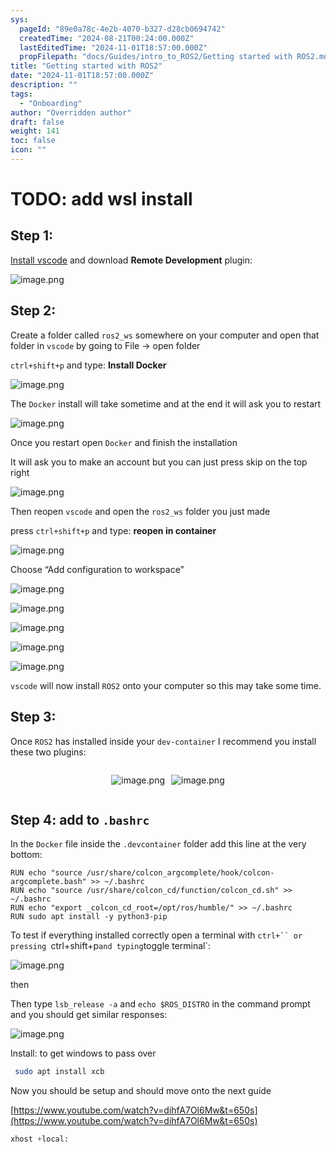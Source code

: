```yaml
---
sys:
  pageId: "89e0a78c-4e2b-4070-b327-d28cb0694742"
  createdTime: "2024-08-21T00:24:00.000Z"
  lastEditedTime: "2024-11-01T18:57:00.000Z"
  propFilepath: "docs/Guides/intro_to_ROS2/Getting started with ROS2.md"
title: "Getting started with ROS2"
date: "2024-11-01T18:57:00.000Z"
description: ""
tags:
  - "Onboarding"
author: "Overridden author"
draft: false
weight: 141
toc: false
icon: ""
---
```


# TODO: add wsl install

## Step 1:

[Install vscode](https://code.visualstudio.com/download) and download **Remote Development** plugin:

![image.png](https://prod-files-secure.s3.us-west-2.amazonaws.com/d518164a-d88e-44d1-a4ee-3adb3bd8bce0/efb52993-1881-4a40-b95e-6f020334f022/image.png?X-Amz-Algorithm=AWS4-HMAC-SHA256&X-Amz-Content-Sha256=UNSIGNED-PAYLOAD&X-Amz-Credential=ASIAZI2LB4667QGWBDPH%2F20250319%2Fus-west-2%2Fs3%2Faws4_request&X-Amz-Date=20250319T061149Z&X-Amz-Expires=3600&X-Amz-Security-Token=IQoJb3JpZ2luX2VjEBQaCXVzLXdlc3QtMiJGMEQCIGw2q%2F%2F77%2BHny%2FZQchgiEBVvSPNLcHpRl4oPFXGNazQnAiBA%2BycRd5O6R%2F0rS8Nd4ZT%2BLWonSDO95QIdU8FE3j86kSr%2FAwhtEAAaDDYzNzQyMzE4MzgwNSIM1Pkj4txrkqYhB%2FUfKtwDk1%2Frd24Zb507g0CXUwGcPgmTii8wNw5vkULt2%2F%2BXmjg2EF9xF6mhZ47nEks%2FZXraS6YZg%2BsWDpQarWVLWO2iQ1kP%2BxmBh0jwvmbeZ9Yz2aYO3tjg0wkrrvQBn5IJgtbD4mofX1wlCxfoHKlQ98NyGcLOFNNtBeSd%2FKikmlVj7BYBhPl4Ou3A4lMIWXXViV1rw9ISSLPQmwcBrvtgpFQU8jhN5BSBW6p1ie0APhzIEuwDn3sDPUsVQu6wmvAl7vQGEfKemF9bE8gpi3Iq7Lj%2BQ8dqf50zyG%2B9YMvgZJL09vWHMDANTpTozLuheiHp07nsnSNRwegI60H%2FlU1JuDMxTyxsWmb3Bqli6XKmjN77rCkHIMq184KajgntFr2zCQrFNkDIBCuZU09d5I6N7xb8uC5bfMZ2RPCbBWjKUk8zucDt7oTWY6XgsICN9JzBE0R8zzPddCenCWPSwozh3tETGNABEApqRP6nXmPSCX6vS86%2Fy%2BIhY4%2BQ%2BJ0a27M43naUK61cTJxBWZ8is13nb3kpCXiHH9yUehVTSoryYb%2Fv7LfeTss80sVxmvXwSfL75BkotRmeJo%2BA0qFKxLmHfb4hJMgZ9AlSIpqjB5j6OuBewH%2FtYuoSz908yU2cgxow4v7ovgY6pgFx039ywQ4ndfBp5U1KYTsFxxU0TFs3fgpmDOgWK%2F1%2BCqcUEciWpzE6zGwnv2bjEGfDzSKuoS5ZvFGEia1aj%2F1SqzwK3KHV1lKFIde77mCJ43%2FFNfBb4Gthag1SgDI7vnvyXDsFPMd%2FSqW0CZTS3xovgpEXqTD0D25cDduYtg8G%2BEbinlU%2BjXL76yJ4HKX%2FySi85GLdcXx%2Fu9PuI9X1I47z5%2BJYhA3s&X-Amz-Signature=b092dff03c3f1138ae958d43ab7c976569cbbafda4bd6ed3fc1c9029e5d66c06&X-Amz-SignedHeaders=host&x-id=GetObject)

## Step 2:

Create a folder called `ros2_ws` somewhere on your computer and open that folder in `vscode` by going to File → open folder 

`ctrl+shift+p` and type: **Install Docker**

![image.png](https://prod-files-secure.s3.us-west-2.amazonaws.com/d518164a-d88e-44d1-a4ee-3adb3bd8bce0/2269dc0e-1cd5-47ff-bceb-c04ad9b2eab0/image.png?X-Amz-Algorithm=AWS4-HMAC-SHA256&X-Amz-Content-Sha256=UNSIGNED-PAYLOAD&X-Amz-Credential=ASIAZI2LB4667QGWBDPH%2F20250319%2Fus-west-2%2Fs3%2Faws4_request&X-Amz-Date=20250319T061149Z&X-Amz-Expires=3600&X-Amz-Security-Token=IQoJb3JpZ2luX2VjEBQaCXVzLXdlc3QtMiJGMEQCIGw2q%2F%2F77%2BHny%2FZQchgiEBVvSPNLcHpRl4oPFXGNazQnAiBA%2BycRd5O6R%2F0rS8Nd4ZT%2BLWonSDO95QIdU8FE3j86kSr%2FAwhtEAAaDDYzNzQyMzE4MzgwNSIM1Pkj4txrkqYhB%2FUfKtwDk1%2Frd24Zb507g0CXUwGcPgmTii8wNw5vkULt2%2F%2BXmjg2EF9xF6mhZ47nEks%2FZXraS6YZg%2BsWDpQarWVLWO2iQ1kP%2BxmBh0jwvmbeZ9Yz2aYO3tjg0wkrrvQBn5IJgtbD4mofX1wlCxfoHKlQ98NyGcLOFNNtBeSd%2FKikmlVj7BYBhPl4Ou3A4lMIWXXViV1rw9ISSLPQmwcBrvtgpFQU8jhN5BSBW6p1ie0APhzIEuwDn3sDPUsVQu6wmvAl7vQGEfKemF9bE8gpi3Iq7Lj%2BQ8dqf50zyG%2B9YMvgZJL09vWHMDANTpTozLuheiHp07nsnSNRwegI60H%2FlU1JuDMxTyxsWmb3Bqli6XKmjN77rCkHIMq184KajgntFr2zCQrFNkDIBCuZU09d5I6N7xb8uC5bfMZ2RPCbBWjKUk8zucDt7oTWY6XgsICN9JzBE0R8zzPddCenCWPSwozh3tETGNABEApqRP6nXmPSCX6vS86%2Fy%2BIhY4%2BQ%2BJ0a27M43naUK61cTJxBWZ8is13nb3kpCXiHH9yUehVTSoryYb%2Fv7LfeTss80sVxmvXwSfL75BkotRmeJo%2BA0qFKxLmHfb4hJMgZ9AlSIpqjB5j6OuBewH%2FtYuoSz908yU2cgxow4v7ovgY6pgFx039ywQ4ndfBp5U1KYTsFxxU0TFs3fgpmDOgWK%2F1%2BCqcUEciWpzE6zGwnv2bjEGfDzSKuoS5ZvFGEia1aj%2F1SqzwK3KHV1lKFIde77mCJ43%2FFNfBb4Gthag1SgDI7vnvyXDsFPMd%2FSqW0CZTS3xovgpEXqTD0D25cDduYtg8G%2BEbinlU%2BjXL76yJ4HKX%2FySi85GLdcXx%2Fu9PuI9X1I47z5%2BJYhA3s&X-Amz-Signature=9ace32b0b1cef334a67f8c7ace916e477bd9ff09a97adcea4472f43876122bb8&X-Amz-SignedHeaders=host&x-id=GetObject)

The `Docker` install will take sometime and at the end it will ask you to restart

![image.png](https://prod-files-secure.s3.us-west-2.amazonaws.com/d518164a-d88e-44d1-a4ee-3adb3bd8bce0/ed233f78-be33-4b1f-b89c-9c346c0e961e/image.png?X-Amz-Algorithm=AWS4-HMAC-SHA256&X-Amz-Content-Sha256=UNSIGNED-PAYLOAD&X-Amz-Credential=ASIAZI2LB4667QGWBDPH%2F20250319%2Fus-west-2%2Fs3%2Faws4_request&X-Amz-Date=20250319T061149Z&X-Amz-Expires=3600&X-Amz-Security-Token=IQoJb3JpZ2luX2VjEBQaCXVzLXdlc3QtMiJGMEQCIGw2q%2F%2F77%2BHny%2FZQchgiEBVvSPNLcHpRl4oPFXGNazQnAiBA%2BycRd5O6R%2F0rS8Nd4ZT%2BLWonSDO95QIdU8FE3j86kSr%2FAwhtEAAaDDYzNzQyMzE4MzgwNSIM1Pkj4txrkqYhB%2FUfKtwDk1%2Frd24Zb507g0CXUwGcPgmTii8wNw5vkULt2%2F%2BXmjg2EF9xF6mhZ47nEks%2FZXraS6YZg%2BsWDpQarWVLWO2iQ1kP%2BxmBh0jwvmbeZ9Yz2aYO3tjg0wkrrvQBn5IJgtbD4mofX1wlCxfoHKlQ98NyGcLOFNNtBeSd%2FKikmlVj7BYBhPl4Ou3A4lMIWXXViV1rw9ISSLPQmwcBrvtgpFQU8jhN5BSBW6p1ie0APhzIEuwDn3sDPUsVQu6wmvAl7vQGEfKemF9bE8gpi3Iq7Lj%2BQ8dqf50zyG%2B9YMvgZJL09vWHMDANTpTozLuheiHp07nsnSNRwegI60H%2FlU1JuDMxTyxsWmb3Bqli6XKmjN77rCkHIMq184KajgntFr2zCQrFNkDIBCuZU09d5I6N7xb8uC5bfMZ2RPCbBWjKUk8zucDt7oTWY6XgsICN9JzBE0R8zzPddCenCWPSwozh3tETGNABEApqRP6nXmPSCX6vS86%2Fy%2BIhY4%2BQ%2BJ0a27M43naUK61cTJxBWZ8is13nb3kpCXiHH9yUehVTSoryYb%2Fv7LfeTss80sVxmvXwSfL75BkotRmeJo%2BA0qFKxLmHfb4hJMgZ9AlSIpqjB5j6OuBewH%2FtYuoSz908yU2cgxow4v7ovgY6pgFx039ywQ4ndfBp5U1KYTsFxxU0TFs3fgpmDOgWK%2F1%2BCqcUEciWpzE6zGwnv2bjEGfDzSKuoS5ZvFGEia1aj%2F1SqzwK3KHV1lKFIde77mCJ43%2FFNfBb4Gthag1SgDI7vnvyXDsFPMd%2FSqW0CZTS3xovgpEXqTD0D25cDduYtg8G%2BEbinlU%2BjXL76yJ4HKX%2FySi85GLdcXx%2Fu9PuI9X1I47z5%2BJYhA3s&X-Amz-Signature=2a6f0946650b09d4922a277d35a768489c91fb863963a3ee6e82d3b607464b25&X-Amz-SignedHeaders=host&x-id=GetObject)

Once you restart open `Docker` and finish the installation

It will ask you to make an account but you can just press skip on the top right

![image.png](https://prod-files-secure.s3.us-west-2.amazonaws.com/d518164a-d88e-44d1-a4ee-3adb3bd8bce0/21010ad9-1659-4fd9-9f59-9932a09b2a3d/image.png?X-Amz-Algorithm=AWS4-HMAC-SHA256&X-Amz-Content-Sha256=UNSIGNED-PAYLOAD&X-Amz-Credential=ASIAZI2LB4667QGWBDPH%2F20250319%2Fus-west-2%2Fs3%2Faws4_request&X-Amz-Date=20250319T061149Z&X-Amz-Expires=3600&X-Amz-Security-Token=IQoJb3JpZ2luX2VjEBQaCXVzLXdlc3QtMiJGMEQCIGw2q%2F%2F77%2BHny%2FZQchgiEBVvSPNLcHpRl4oPFXGNazQnAiBA%2BycRd5O6R%2F0rS8Nd4ZT%2BLWonSDO95QIdU8FE3j86kSr%2FAwhtEAAaDDYzNzQyMzE4MzgwNSIM1Pkj4txrkqYhB%2FUfKtwDk1%2Frd24Zb507g0CXUwGcPgmTii8wNw5vkULt2%2F%2BXmjg2EF9xF6mhZ47nEks%2FZXraS6YZg%2BsWDpQarWVLWO2iQ1kP%2BxmBh0jwvmbeZ9Yz2aYO3tjg0wkrrvQBn5IJgtbD4mofX1wlCxfoHKlQ98NyGcLOFNNtBeSd%2FKikmlVj7BYBhPl4Ou3A4lMIWXXViV1rw9ISSLPQmwcBrvtgpFQU8jhN5BSBW6p1ie0APhzIEuwDn3sDPUsVQu6wmvAl7vQGEfKemF9bE8gpi3Iq7Lj%2BQ8dqf50zyG%2B9YMvgZJL09vWHMDANTpTozLuheiHp07nsnSNRwegI60H%2FlU1JuDMxTyxsWmb3Bqli6XKmjN77rCkHIMq184KajgntFr2zCQrFNkDIBCuZU09d5I6N7xb8uC5bfMZ2RPCbBWjKUk8zucDt7oTWY6XgsICN9JzBE0R8zzPddCenCWPSwozh3tETGNABEApqRP6nXmPSCX6vS86%2Fy%2BIhY4%2BQ%2BJ0a27M43naUK61cTJxBWZ8is13nb3kpCXiHH9yUehVTSoryYb%2Fv7LfeTss80sVxmvXwSfL75BkotRmeJo%2BA0qFKxLmHfb4hJMgZ9AlSIpqjB5j6OuBewH%2FtYuoSz908yU2cgxow4v7ovgY6pgFx039ywQ4ndfBp5U1KYTsFxxU0TFs3fgpmDOgWK%2F1%2BCqcUEciWpzE6zGwnv2bjEGfDzSKuoS5ZvFGEia1aj%2F1SqzwK3KHV1lKFIde77mCJ43%2FFNfBb4Gthag1SgDI7vnvyXDsFPMd%2FSqW0CZTS3xovgpEXqTD0D25cDduYtg8G%2BEbinlU%2BjXL76yJ4HKX%2FySi85GLdcXx%2Fu9PuI9X1I47z5%2BJYhA3s&X-Amz-Signature=0da167b5b1ad0fde6538fa96636484ffd52bc2f6a0d7dedd2680b612ce5473c2&X-Amz-SignedHeaders=host&x-id=GetObject)

Then reopen `vscode` and open the `ros2_ws` folder you just made

press `ctrl+shift+p` and type: **reopen in container**

![image.png](https://prod-files-secure.s3.us-west-2.amazonaws.com/d518164a-d88e-44d1-a4ee-3adb3bd8bce0/4e93b8c2-41ad-488c-8095-c74205196118/image.png?X-Amz-Algorithm=AWS4-HMAC-SHA256&X-Amz-Content-Sha256=UNSIGNED-PAYLOAD&X-Amz-Credential=ASIAZI2LB4667QGWBDPH%2F20250319%2Fus-west-2%2Fs3%2Faws4_request&X-Amz-Date=20250319T061149Z&X-Amz-Expires=3600&X-Amz-Security-Token=IQoJb3JpZ2luX2VjEBQaCXVzLXdlc3QtMiJGMEQCIGw2q%2F%2F77%2BHny%2FZQchgiEBVvSPNLcHpRl4oPFXGNazQnAiBA%2BycRd5O6R%2F0rS8Nd4ZT%2BLWonSDO95QIdU8FE3j86kSr%2FAwhtEAAaDDYzNzQyMzE4MzgwNSIM1Pkj4txrkqYhB%2FUfKtwDk1%2Frd24Zb507g0CXUwGcPgmTii8wNw5vkULt2%2F%2BXmjg2EF9xF6mhZ47nEks%2FZXraS6YZg%2BsWDpQarWVLWO2iQ1kP%2BxmBh0jwvmbeZ9Yz2aYO3tjg0wkrrvQBn5IJgtbD4mofX1wlCxfoHKlQ98NyGcLOFNNtBeSd%2FKikmlVj7BYBhPl4Ou3A4lMIWXXViV1rw9ISSLPQmwcBrvtgpFQU8jhN5BSBW6p1ie0APhzIEuwDn3sDPUsVQu6wmvAl7vQGEfKemF9bE8gpi3Iq7Lj%2BQ8dqf50zyG%2B9YMvgZJL09vWHMDANTpTozLuheiHp07nsnSNRwegI60H%2FlU1JuDMxTyxsWmb3Bqli6XKmjN77rCkHIMq184KajgntFr2zCQrFNkDIBCuZU09d5I6N7xb8uC5bfMZ2RPCbBWjKUk8zucDt7oTWY6XgsICN9JzBE0R8zzPddCenCWPSwozh3tETGNABEApqRP6nXmPSCX6vS86%2Fy%2BIhY4%2BQ%2BJ0a27M43naUK61cTJxBWZ8is13nb3kpCXiHH9yUehVTSoryYb%2Fv7LfeTss80sVxmvXwSfL75BkotRmeJo%2BA0qFKxLmHfb4hJMgZ9AlSIpqjB5j6OuBewH%2FtYuoSz908yU2cgxow4v7ovgY6pgFx039ywQ4ndfBp5U1KYTsFxxU0TFs3fgpmDOgWK%2F1%2BCqcUEciWpzE6zGwnv2bjEGfDzSKuoS5ZvFGEia1aj%2F1SqzwK3KHV1lKFIde77mCJ43%2FFNfBb4Gthag1SgDI7vnvyXDsFPMd%2FSqW0CZTS3xovgpEXqTD0D25cDduYtg8G%2BEbinlU%2BjXL76yJ4HKX%2FySi85GLdcXx%2Fu9PuI9X1I47z5%2BJYhA3s&X-Amz-Signature=efa3935d2080fc082ded30ca2b252054bf10860dffeea1565283ef8632b52e6a&X-Amz-SignedHeaders=host&x-id=GetObject)

Choose “Add configuration to workspace”

![image.png](https://prod-files-secure.s3.us-west-2.amazonaws.com/d518164a-d88e-44d1-a4ee-3adb3bd8bce0/9560b282-5060-4989-ba37-97e7b2c22476/image.png?X-Amz-Algorithm=AWS4-HMAC-SHA256&X-Amz-Content-Sha256=UNSIGNED-PAYLOAD&X-Amz-Credential=ASIAZI2LB4667QGWBDPH%2F20250319%2Fus-west-2%2Fs3%2Faws4_request&X-Amz-Date=20250319T061149Z&X-Amz-Expires=3600&X-Amz-Security-Token=IQoJb3JpZ2luX2VjEBQaCXVzLXdlc3QtMiJGMEQCIGw2q%2F%2F77%2BHny%2FZQchgiEBVvSPNLcHpRl4oPFXGNazQnAiBA%2BycRd5O6R%2F0rS8Nd4ZT%2BLWonSDO95QIdU8FE3j86kSr%2FAwhtEAAaDDYzNzQyMzE4MzgwNSIM1Pkj4txrkqYhB%2FUfKtwDk1%2Frd24Zb507g0CXUwGcPgmTii8wNw5vkULt2%2F%2BXmjg2EF9xF6mhZ47nEks%2FZXraS6YZg%2BsWDpQarWVLWO2iQ1kP%2BxmBh0jwvmbeZ9Yz2aYO3tjg0wkrrvQBn5IJgtbD4mofX1wlCxfoHKlQ98NyGcLOFNNtBeSd%2FKikmlVj7BYBhPl4Ou3A4lMIWXXViV1rw9ISSLPQmwcBrvtgpFQU8jhN5BSBW6p1ie0APhzIEuwDn3sDPUsVQu6wmvAl7vQGEfKemF9bE8gpi3Iq7Lj%2BQ8dqf50zyG%2B9YMvgZJL09vWHMDANTpTozLuheiHp07nsnSNRwegI60H%2FlU1JuDMxTyxsWmb3Bqli6XKmjN77rCkHIMq184KajgntFr2zCQrFNkDIBCuZU09d5I6N7xb8uC5bfMZ2RPCbBWjKUk8zucDt7oTWY6XgsICN9JzBE0R8zzPddCenCWPSwozh3tETGNABEApqRP6nXmPSCX6vS86%2Fy%2BIhY4%2BQ%2BJ0a27M43naUK61cTJxBWZ8is13nb3kpCXiHH9yUehVTSoryYb%2Fv7LfeTss80sVxmvXwSfL75BkotRmeJo%2BA0qFKxLmHfb4hJMgZ9AlSIpqjB5j6OuBewH%2FtYuoSz908yU2cgxow4v7ovgY6pgFx039ywQ4ndfBp5U1KYTsFxxU0TFs3fgpmDOgWK%2F1%2BCqcUEciWpzE6zGwnv2bjEGfDzSKuoS5ZvFGEia1aj%2F1SqzwK3KHV1lKFIde77mCJ43%2FFNfBb4Gthag1SgDI7vnvyXDsFPMd%2FSqW0CZTS3xovgpEXqTD0D25cDduYtg8G%2BEbinlU%2BjXL76yJ4HKX%2FySi85GLdcXx%2Fu9PuI9X1I47z5%2BJYhA3s&X-Amz-Signature=f69e3e3bc776688afec8c155e20d94de582949d6b5ea815aba5d39d27f1ec1a3&X-Amz-SignedHeaders=host&x-id=GetObject)

![image.png](https://prod-files-secure.s3.us-west-2.amazonaws.com/d518164a-d88e-44d1-a4ee-3adb3bd8bce0/2ee63f81-886b-48e8-a553-dc6e5eac99e4/image.png?X-Amz-Algorithm=AWS4-HMAC-SHA256&X-Amz-Content-Sha256=UNSIGNED-PAYLOAD&X-Amz-Credential=ASIAZI2LB4667QGWBDPH%2F20250319%2Fus-west-2%2Fs3%2Faws4_request&X-Amz-Date=20250319T061149Z&X-Amz-Expires=3600&X-Amz-Security-Token=IQoJb3JpZ2luX2VjEBQaCXVzLXdlc3QtMiJGMEQCIGw2q%2F%2F77%2BHny%2FZQchgiEBVvSPNLcHpRl4oPFXGNazQnAiBA%2BycRd5O6R%2F0rS8Nd4ZT%2BLWonSDO95QIdU8FE3j86kSr%2FAwhtEAAaDDYzNzQyMzE4MzgwNSIM1Pkj4txrkqYhB%2FUfKtwDk1%2Frd24Zb507g0CXUwGcPgmTii8wNw5vkULt2%2F%2BXmjg2EF9xF6mhZ47nEks%2FZXraS6YZg%2BsWDpQarWVLWO2iQ1kP%2BxmBh0jwvmbeZ9Yz2aYO3tjg0wkrrvQBn5IJgtbD4mofX1wlCxfoHKlQ98NyGcLOFNNtBeSd%2FKikmlVj7BYBhPl4Ou3A4lMIWXXViV1rw9ISSLPQmwcBrvtgpFQU8jhN5BSBW6p1ie0APhzIEuwDn3sDPUsVQu6wmvAl7vQGEfKemF9bE8gpi3Iq7Lj%2BQ8dqf50zyG%2B9YMvgZJL09vWHMDANTpTozLuheiHp07nsnSNRwegI60H%2FlU1JuDMxTyxsWmb3Bqli6XKmjN77rCkHIMq184KajgntFr2zCQrFNkDIBCuZU09d5I6N7xb8uC5bfMZ2RPCbBWjKUk8zucDt7oTWY6XgsICN9JzBE0R8zzPddCenCWPSwozh3tETGNABEApqRP6nXmPSCX6vS86%2Fy%2BIhY4%2BQ%2BJ0a27M43naUK61cTJxBWZ8is13nb3kpCXiHH9yUehVTSoryYb%2Fv7LfeTss80sVxmvXwSfL75BkotRmeJo%2BA0qFKxLmHfb4hJMgZ9AlSIpqjB5j6OuBewH%2FtYuoSz908yU2cgxow4v7ovgY6pgFx039ywQ4ndfBp5U1KYTsFxxU0TFs3fgpmDOgWK%2F1%2BCqcUEciWpzE6zGwnv2bjEGfDzSKuoS5ZvFGEia1aj%2F1SqzwK3KHV1lKFIde77mCJ43%2FFNfBb4Gthag1SgDI7vnvyXDsFPMd%2FSqW0CZTS3xovgpEXqTD0D25cDduYtg8G%2BEbinlU%2BjXL76yJ4HKX%2FySi85GLdcXx%2Fu9PuI9X1I47z5%2BJYhA3s&X-Amz-Signature=55b4992564e85d55ee263ae985d54c4815d645c085d2b261fb294ac1cf930113&X-Amz-SignedHeaders=host&x-id=GetObject)

![image.png](https://prod-files-secure.s3.us-west-2.amazonaws.com/d518164a-d88e-44d1-a4ee-3adb3bd8bce0/ae1580b2-b048-407e-aed9-b584224a7a04/image.png?X-Amz-Algorithm=AWS4-HMAC-SHA256&X-Amz-Content-Sha256=UNSIGNED-PAYLOAD&X-Amz-Credential=ASIAZI2LB4667QGWBDPH%2F20250319%2Fus-west-2%2Fs3%2Faws4_request&X-Amz-Date=20250319T061149Z&X-Amz-Expires=3600&X-Amz-Security-Token=IQoJb3JpZ2luX2VjEBQaCXVzLXdlc3QtMiJGMEQCIGw2q%2F%2F77%2BHny%2FZQchgiEBVvSPNLcHpRl4oPFXGNazQnAiBA%2BycRd5O6R%2F0rS8Nd4ZT%2BLWonSDO95QIdU8FE3j86kSr%2FAwhtEAAaDDYzNzQyMzE4MzgwNSIM1Pkj4txrkqYhB%2FUfKtwDk1%2Frd24Zb507g0CXUwGcPgmTii8wNw5vkULt2%2F%2BXmjg2EF9xF6mhZ47nEks%2FZXraS6YZg%2BsWDpQarWVLWO2iQ1kP%2BxmBh0jwvmbeZ9Yz2aYO3tjg0wkrrvQBn5IJgtbD4mofX1wlCxfoHKlQ98NyGcLOFNNtBeSd%2FKikmlVj7BYBhPl4Ou3A4lMIWXXViV1rw9ISSLPQmwcBrvtgpFQU8jhN5BSBW6p1ie0APhzIEuwDn3sDPUsVQu6wmvAl7vQGEfKemF9bE8gpi3Iq7Lj%2BQ8dqf50zyG%2B9YMvgZJL09vWHMDANTpTozLuheiHp07nsnSNRwegI60H%2FlU1JuDMxTyxsWmb3Bqli6XKmjN77rCkHIMq184KajgntFr2zCQrFNkDIBCuZU09d5I6N7xb8uC5bfMZ2RPCbBWjKUk8zucDt7oTWY6XgsICN9JzBE0R8zzPddCenCWPSwozh3tETGNABEApqRP6nXmPSCX6vS86%2Fy%2BIhY4%2BQ%2BJ0a27M43naUK61cTJxBWZ8is13nb3kpCXiHH9yUehVTSoryYb%2Fv7LfeTss80sVxmvXwSfL75BkotRmeJo%2BA0qFKxLmHfb4hJMgZ9AlSIpqjB5j6OuBewH%2FtYuoSz908yU2cgxow4v7ovgY6pgFx039ywQ4ndfBp5U1KYTsFxxU0TFs3fgpmDOgWK%2F1%2BCqcUEciWpzE6zGwnv2bjEGfDzSKuoS5ZvFGEia1aj%2F1SqzwK3KHV1lKFIde77mCJ43%2FFNfBb4Gthag1SgDI7vnvyXDsFPMd%2FSqW0CZTS3xovgpEXqTD0D25cDduYtg8G%2BEbinlU%2BjXL76yJ4HKX%2FySi85GLdcXx%2Fu9PuI9X1I47z5%2BJYhA3s&X-Amz-Signature=67f19d6943dbf79904887f2429a12607c588ab91aae7274e47f5cc3afce62bd6&X-Amz-SignedHeaders=host&x-id=GetObject)

![image.png](https://prod-files-secure.s3.us-west-2.amazonaws.com/d518164a-d88e-44d1-a4ee-3adb3bd8bce0/53255b28-f75e-430f-b9e3-c0ac8577e42b/image.png?X-Amz-Algorithm=AWS4-HMAC-SHA256&X-Amz-Content-Sha256=UNSIGNED-PAYLOAD&X-Amz-Credential=ASIAZI2LB4667QGWBDPH%2F20250319%2Fus-west-2%2Fs3%2Faws4_request&X-Amz-Date=20250319T061149Z&X-Amz-Expires=3600&X-Amz-Security-Token=IQoJb3JpZ2luX2VjEBQaCXVzLXdlc3QtMiJGMEQCIGw2q%2F%2F77%2BHny%2FZQchgiEBVvSPNLcHpRl4oPFXGNazQnAiBA%2BycRd5O6R%2F0rS8Nd4ZT%2BLWonSDO95QIdU8FE3j86kSr%2FAwhtEAAaDDYzNzQyMzE4MzgwNSIM1Pkj4txrkqYhB%2FUfKtwDk1%2Frd24Zb507g0CXUwGcPgmTii8wNw5vkULt2%2F%2BXmjg2EF9xF6mhZ47nEks%2FZXraS6YZg%2BsWDpQarWVLWO2iQ1kP%2BxmBh0jwvmbeZ9Yz2aYO3tjg0wkrrvQBn5IJgtbD4mofX1wlCxfoHKlQ98NyGcLOFNNtBeSd%2FKikmlVj7BYBhPl4Ou3A4lMIWXXViV1rw9ISSLPQmwcBrvtgpFQU8jhN5BSBW6p1ie0APhzIEuwDn3sDPUsVQu6wmvAl7vQGEfKemF9bE8gpi3Iq7Lj%2BQ8dqf50zyG%2B9YMvgZJL09vWHMDANTpTozLuheiHp07nsnSNRwegI60H%2FlU1JuDMxTyxsWmb3Bqli6XKmjN77rCkHIMq184KajgntFr2zCQrFNkDIBCuZU09d5I6N7xb8uC5bfMZ2RPCbBWjKUk8zucDt7oTWY6XgsICN9JzBE0R8zzPddCenCWPSwozh3tETGNABEApqRP6nXmPSCX6vS86%2Fy%2BIhY4%2BQ%2BJ0a27M43naUK61cTJxBWZ8is13nb3kpCXiHH9yUehVTSoryYb%2Fv7LfeTss80sVxmvXwSfL75BkotRmeJo%2BA0qFKxLmHfb4hJMgZ9AlSIpqjB5j6OuBewH%2FtYuoSz908yU2cgxow4v7ovgY6pgFx039ywQ4ndfBp5U1KYTsFxxU0TFs3fgpmDOgWK%2F1%2BCqcUEciWpzE6zGwnv2bjEGfDzSKuoS5ZvFGEia1aj%2F1SqzwK3KHV1lKFIde77mCJ43%2FFNfBb4Gthag1SgDI7vnvyXDsFPMd%2FSqW0CZTS3xovgpEXqTD0D25cDduYtg8G%2BEbinlU%2BjXL76yJ4HKX%2FySi85GLdcXx%2Fu9PuI9X1I47z5%2BJYhA3s&X-Amz-Signature=932f85977aafd9ec113019208289883daa1704ef5ac664e4501e31c45e1969eb&X-Amz-SignedHeaders=host&x-id=GetObject)

![image.png](https://prod-files-secure.s3.us-west-2.amazonaws.com/d518164a-d88e-44d1-a4ee-3adb3bd8bce0/7c562767-5af9-4ffb-97d1-327bcdf4ee00/image.png?X-Amz-Algorithm=AWS4-HMAC-SHA256&X-Amz-Content-Sha256=UNSIGNED-PAYLOAD&X-Amz-Credential=ASIAZI2LB4667QGWBDPH%2F20250319%2Fus-west-2%2Fs3%2Faws4_request&X-Amz-Date=20250319T061149Z&X-Amz-Expires=3600&X-Amz-Security-Token=IQoJb3JpZ2luX2VjEBQaCXVzLXdlc3QtMiJGMEQCIGw2q%2F%2F77%2BHny%2FZQchgiEBVvSPNLcHpRl4oPFXGNazQnAiBA%2BycRd5O6R%2F0rS8Nd4ZT%2BLWonSDO95QIdU8FE3j86kSr%2FAwhtEAAaDDYzNzQyMzE4MzgwNSIM1Pkj4txrkqYhB%2FUfKtwDk1%2Frd24Zb507g0CXUwGcPgmTii8wNw5vkULt2%2F%2BXmjg2EF9xF6mhZ47nEks%2FZXraS6YZg%2BsWDpQarWVLWO2iQ1kP%2BxmBh0jwvmbeZ9Yz2aYO3tjg0wkrrvQBn5IJgtbD4mofX1wlCxfoHKlQ98NyGcLOFNNtBeSd%2FKikmlVj7BYBhPl4Ou3A4lMIWXXViV1rw9ISSLPQmwcBrvtgpFQU8jhN5BSBW6p1ie0APhzIEuwDn3sDPUsVQu6wmvAl7vQGEfKemF9bE8gpi3Iq7Lj%2BQ8dqf50zyG%2B9YMvgZJL09vWHMDANTpTozLuheiHp07nsnSNRwegI60H%2FlU1JuDMxTyxsWmb3Bqli6XKmjN77rCkHIMq184KajgntFr2zCQrFNkDIBCuZU09d5I6N7xb8uC5bfMZ2RPCbBWjKUk8zucDt7oTWY6XgsICN9JzBE0R8zzPddCenCWPSwozh3tETGNABEApqRP6nXmPSCX6vS86%2Fy%2BIhY4%2BQ%2BJ0a27M43naUK61cTJxBWZ8is13nb3kpCXiHH9yUehVTSoryYb%2Fv7LfeTss80sVxmvXwSfL75BkotRmeJo%2BA0qFKxLmHfb4hJMgZ9AlSIpqjB5j6OuBewH%2FtYuoSz908yU2cgxow4v7ovgY6pgFx039ywQ4ndfBp5U1KYTsFxxU0TFs3fgpmDOgWK%2F1%2BCqcUEciWpzE6zGwnv2bjEGfDzSKuoS5ZvFGEia1aj%2F1SqzwK3KHV1lKFIde77mCJ43%2FFNfBb4Gthag1SgDI7vnvyXDsFPMd%2FSqW0CZTS3xovgpEXqTD0D25cDduYtg8G%2BEbinlU%2BjXL76yJ4HKX%2FySi85GLdcXx%2Fu9PuI9X1I47z5%2BJYhA3s&X-Amz-Signature=b0e6099d01da49518bd4de6d43654d414944520eaaaf0dc6f10bebd09afb4d31&X-Amz-SignedHeaders=host&x-id=GetObject)

`vscode` will now install `ROS2` onto your computer so this may take some time.

## Step 3:

Once `ROS2` has installed inside your `dev-container` I recommend you install these two plugins:

<div style="display: flex;flex-direction: row; column-gap:10px; max-width: 630px;justify-content: center;">
<div>

![image.png](https://prod-files-secure.s3.us-west-2.amazonaws.com/d518164a-d88e-44d1-a4ee-3adb3bd8bce0/3fc3d550-5a54-4ba1-ba6b-faa01cdb7369/image.png?X-Amz-Algorithm=AWS4-HMAC-SHA256&X-Amz-Content-Sha256=UNSIGNED-PAYLOAD&X-Amz-Credential=ASIAZI2LB466SZ2K6P3J%2F20250319%2Fus-west-2%2Fs3%2Faws4_request&X-Amz-Date=20250319T061158Z&X-Amz-Expires=3600&X-Amz-Security-Token=IQoJb3JpZ2luX2VjEBQaCXVzLXdlc3QtMiJGMEQCIECzqZKhtf%2B0z1EMpS7Z19w09ZdisKUZ0%2FJl6jCu0%2FOhAiAcaDRpSE5T4BszqG3y9D3MfqLnSl0t2qE7yah7HY%2BSsSr%2FAwhtEAAaDDYzNzQyMzE4MzgwNSIM9DDQXxcI1w4i5vvkKtwDLdHm51JUV5T0rX%2FbshVsXKdrr4Wf8pdxty2Rrfm7QQGGb9cm3K%2Br4MnVYx4VDrMwGk2lHlHyCW%2FUa%2FvDn8xiMet9PyFbSCIjoo%2F2l5dsc5i40BjIjj%2FTKHFAloTRPl%2FeuvGzC9IZQqmklLa4%2F57DqS6w9KvG%2BUMIiXPTmWV5S3EPyYIsmosJO1J8zAOd3fQPv9Df%2FqZQsUYeGCQs2grsyhsd%2BTH4gZ%2BoyG2LcmLp3To88ctxEOlUQ1lY%2BVuj3YwUTxnhg1JbkvX92sJaScFy94%2FwbOx79sIXmHEqTn4Pwsjd4ryIgZalY%2BaXFQL2%2BTMEH38uoMyrVK8RFE1pAbeHOVoPBbqwO1doMbUfKpAB4HP%2By88u04z3GgVoa8sa9VwsRHVmvcN9fgzVbNeSE2cWpmWf2bZkZARL9HJmNZYW302MpPXwoEY501cKVWKljOh21G0tK95%2BX4r324ksxqI1YmmYAs7Zfn4r3UniOeU4abD2%2F5meulEz9lPRaYesyciv0K1ZjxQQfrzYmF8VVZ0BFXQxrIbRqPt41rpFRI6aO6qNkmfuSeDncVxeezyld8J5mIoCODLVeISIA6tXx1r1CR4136mDO0MyfxdvsypRDeeYOqzM2LwX0%2BXh8uowwf7ovgY6pgG677bS1zM%2BhiQ1XJKbEMcd5pJIHCyo2ZVeg2OC4ro4xAhW4iLmCliHPyRudKgOW%2BF5elPUklMhaCDsLCuo7rEAv4hjOu62iAAiw%2Be5I3PBOdERIBaV%2FRkIDxRJ2d9jFOjwmXNhDZul1MvuNg9zKTGCOu1W%2BHxSn87DCvqwGIXn72C5jVTPnpJLPJRfrydR4cy2saWguWGP6Bx8G4FOo122Bg11JVWb&X-Amz-Signature=7c37390a877659d6ae27ecf696369d09d76cdd46cb9eecffcc2eb91662a6bf8b&X-Amz-SignedHeaders=host&x-id=GetObject)

</div>
<div>

![image.png](https://prod-files-secure.s3.us-west-2.amazonaws.com/d518164a-d88e-44d1-a4ee-3adb3bd8bce0/d994cc66-13c2-4093-a5a3-f84cf4601a82/image.png?X-Amz-Algorithm=AWS4-HMAC-SHA256&X-Amz-Content-Sha256=UNSIGNED-PAYLOAD&X-Amz-Credential=ASIAZI2LB466ZH3A6676%2F20250319%2Fus-west-2%2Fs3%2Faws4_request&X-Amz-Date=20250319T061158Z&X-Amz-Expires=3600&X-Amz-Security-Token=IQoJb3JpZ2luX2VjEBQaCXVzLXdlc3QtMiJHMEUCIQDufFLpjbuMwmqOn5aRJQQyow999BY20sxVDSTJM7hFzAIgOqPajVoqQ2ppqWX4iLxUfkUJd3xvXPTRp0t9v6Wjw3kq%2FwMIbRAAGgw2Mzc0MjMxODM4MDUiDKe%2F5PHL9JTVvA9ZOSrcAwg1LhvDPzNl%2B8rgvkM%2FYd7iP7NSjV3cIkviBqvi6XC26im1yxQuT0bji6HBOMBF5fCJnWpBicMSyQvp2qQLwtYSL2md3eKTNWeC9LtgDiw4QxLKCXLJzSDjhyaKbmxBFScWGxMEqD6WB8WHfIdiVHpuI5coFtxIUoXhDDzYfWm5ZNmNwSEUGF4U846SHayUqejNx4ytDjy7KMT5iaKEVTLrzEvB%2FOPx6x8TpJysgH98J4NkllG43XDhqaQJNNuTWIHfHvpk2JgjyT7JjNuoA58BIIurLk10Rw6%2BkK%2FFaHqp8gO2zyMyzM4a0i92cT3LbMTbybx4uFp92Weozw0cNYuw4e96pDR160opbVPcKa7FZbKiuTwLjV6gBLsAyo3O4Il8vSCGlxw4zfaUAEWkgDMzPk6IViFYms00VcDdrcUIvMeM%2FXlur%2BNsKHwPI%2F9HY6lGqBhaCnjgxONGFryGtfDfYWXMrnj3B6dbTDuEU%2BDBm8t2BTSWtYMR%2FkjjBO3h23hJNgSH9wEEGOHsOOQIzGZItART1RmD4vIj0gGt5g10%2FHNUasi84pVovOh1MPCgs8euZ%2FcLhdbXNKivAEe%2FoGPIbinKP8mD1cJZ1wz60KWtf1o5UD2MSTGT71N6MJ%2F%2B6L4GOqUBRxf9m6Ts2UUlsZPVMwMlW1edJYz2b6KuHIRPfpZNAQRmdiPx7Zj6tdWnivtKH9496Xk8k52Qja19iHEjM%2BXATY%2Bm%2Bm4UPlYc%2FxQOjudawJRFtGwxR5h3UCNEhCmU4ueMyy2Ie9zbYO1CHTqIA21icaeKN2HHdR1HPlRlK3xJ6sAMsf5Mtf3KHNUw0xwXjhxb%2F1nzqXx22Y0Vfyu743QhO04wZl%2BH&X-Amz-Signature=f5bbfb8c69991e5f3972d800fb24c4b66e4c9d33fb173f7ff0059b2957e5ec3b&X-Amz-SignedHeaders=host&x-id=GetObject)

</div>
</div>

## Step 4: add to `.bashrc`

In the `Docker` file inside the `.devcontainer` folder add this line at the very bottom: 

```docker
RUN echo "source /usr/share/colcon_argcomplete/hook/colcon-argcomplete.bash" >> ~/.bashrc
RUN echo "source /usr/share/colcon_cd/function/colcon_cd.sh" >> ~/.bashrc
RUN echo "export _colcon_cd_root=/opt/ros/humble/" >> ~/.bashrc
RUN sudo apt install -y python3-pip 
```

To test if everything installed correctly open a terminal with `ctrl+`` or pressing `ctrl+shift+p` and typing `toggle terminal`:

![image.png](https://prod-files-secure.s3.us-west-2.amazonaws.com/d518164a-d88e-44d1-a4ee-3adb3bd8bce0/6a4943d8-b04e-4c02-9a58-775f3384d1a5/image.png?X-Amz-Algorithm=AWS4-HMAC-SHA256&X-Amz-Content-Sha256=UNSIGNED-PAYLOAD&X-Amz-Credential=ASIAZI2LB4667QGWBDPH%2F20250319%2Fus-west-2%2Fs3%2Faws4_request&X-Amz-Date=20250319T061149Z&X-Amz-Expires=3600&X-Amz-Security-Token=IQoJb3JpZ2luX2VjEBQaCXVzLXdlc3QtMiJGMEQCIGw2q%2F%2F77%2BHny%2FZQchgiEBVvSPNLcHpRl4oPFXGNazQnAiBA%2BycRd5O6R%2F0rS8Nd4ZT%2BLWonSDO95QIdU8FE3j86kSr%2FAwhtEAAaDDYzNzQyMzE4MzgwNSIM1Pkj4txrkqYhB%2FUfKtwDk1%2Frd24Zb507g0CXUwGcPgmTii8wNw5vkULt2%2F%2BXmjg2EF9xF6mhZ47nEks%2FZXraS6YZg%2BsWDpQarWVLWO2iQ1kP%2BxmBh0jwvmbeZ9Yz2aYO3tjg0wkrrvQBn5IJgtbD4mofX1wlCxfoHKlQ98NyGcLOFNNtBeSd%2FKikmlVj7BYBhPl4Ou3A4lMIWXXViV1rw9ISSLPQmwcBrvtgpFQU8jhN5BSBW6p1ie0APhzIEuwDn3sDPUsVQu6wmvAl7vQGEfKemF9bE8gpi3Iq7Lj%2BQ8dqf50zyG%2B9YMvgZJL09vWHMDANTpTozLuheiHp07nsnSNRwegI60H%2FlU1JuDMxTyxsWmb3Bqli6XKmjN77rCkHIMq184KajgntFr2zCQrFNkDIBCuZU09d5I6N7xb8uC5bfMZ2RPCbBWjKUk8zucDt7oTWY6XgsICN9JzBE0R8zzPddCenCWPSwozh3tETGNABEApqRP6nXmPSCX6vS86%2Fy%2BIhY4%2BQ%2BJ0a27M43naUK61cTJxBWZ8is13nb3kpCXiHH9yUehVTSoryYb%2Fv7LfeTss80sVxmvXwSfL75BkotRmeJo%2BA0qFKxLmHfb4hJMgZ9AlSIpqjB5j6OuBewH%2FtYuoSz908yU2cgxow4v7ovgY6pgFx039ywQ4ndfBp5U1KYTsFxxU0TFs3fgpmDOgWK%2F1%2BCqcUEciWpzE6zGwnv2bjEGfDzSKuoS5ZvFGEia1aj%2F1SqzwK3KHV1lKFIde77mCJ43%2FFNfBb4Gthag1SgDI7vnvyXDsFPMd%2FSqW0CZTS3xovgpEXqTD0D25cDduYtg8G%2BEbinlU%2BjXL76yJ4HKX%2FySi85GLdcXx%2Fu9PuI9X1I47z5%2BJYhA3s&X-Amz-Signature=ca8c89f5dde90939a346c8aa36b4ca765f1d7436937090b83141da8e8fecbb0c&X-Amz-SignedHeaders=host&x-id=GetObject)

then 

Then type `lsb_release -a` and `echo $ROS_DISTRO` in the command prompt and you should get similar responses:

![image.png](https://prod-files-secure.s3.us-west-2.amazonaws.com/d518164a-d88e-44d1-a4ee-3adb3bd8bce0/3e635dec-a805-4e85-8b9e-d000e5b71a4e/image.png?X-Amz-Algorithm=AWS4-HMAC-SHA256&X-Amz-Content-Sha256=UNSIGNED-PAYLOAD&X-Amz-Credential=ASIAZI2LB4667QGWBDPH%2F20250319%2Fus-west-2%2Fs3%2Faws4_request&X-Amz-Date=20250319T061149Z&X-Amz-Expires=3600&X-Amz-Security-Token=IQoJb3JpZ2luX2VjEBQaCXVzLXdlc3QtMiJGMEQCIGw2q%2F%2F77%2BHny%2FZQchgiEBVvSPNLcHpRl4oPFXGNazQnAiBA%2BycRd5O6R%2F0rS8Nd4ZT%2BLWonSDO95QIdU8FE3j86kSr%2FAwhtEAAaDDYzNzQyMzE4MzgwNSIM1Pkj4txrkqYhB%2FUfKtwDk1%2Frd24Zb507g0CXUwGcPgmTii8wNw5vkULt2%2F%2BXmjg2EF9xF6mhZ47nEks%2FZXraS6YZg%2BsWDpQarWVLWO2iQ1kP%2BxmBh0jwvmbeZ9Yz2aYO3tjg0wkrrvQBn5IJgtbD4mofX1wlCxfoHKlQ98NyGcLOFNNtBeSd%2FKikmlVj7BYBhPl4Ou3A4lMIWXXViV1rw9ISSLPQmwcBrvtgpFQU8jhN5BSBW6p1ie0APhzIEuwDn3sDPUsVQu6wmvAl7vQGEfKemF9bE8gpi3Iq7Lj%2BQ8dqf50zyG%2B9YMvgZJL09vWHMDANTpTozLuheiHp07nsnSNRwegI60H%2FlU1JuDMxTyxsWmb3Bqli6XKmjN77rCkHIMq184KajgntFr2zCQrFNkDIBCuZU09d5I6N7xb8uC5bfMZ2RPCbBWjKUk8zucDt7oTWY6XgsICN9JzBE0R8zzPddCenCWPSwozh3tETGNABEApqRP6nXmPSCX6vS86%2Fy%2BIhY4%2BQ%2BJ0a27M43naUK61cTJxBWZ8is13nb3kpCXiHH9yUehVTSoryYb%2Fv7LfeTss80sVxmvXwSfL75BkotRmeJo%2BA0qFKxLmHfb4hJMgZ9AlSIpqjB5j6OuBewH%2FtYuoSz908yU2cgxow4v7ovgY6pgFx039ywQ4ndfBp5U1KYTsFxxU0TFs3fgpmDOgWK%2F1%2BCqcUEciWpzE6zGwnv2bjEGfDzSKuoS5ZvFGEia1aj%2F1SqzwK3KHV1lKFIde77mCJ43%2FFNfBb4Gthag1SgDI7vnvyXDsFPMd%2FSqW0CZTS3xovgpEXqTD0D25cDduYtg8G%2BEbinlU%2BjXL76yJ4HKX%2FySi85GLdcXx%2Fu9PuI9X1I47z5%2BJYhA3s&X-Amz-Signature=0341000487b029b3bde2a0588aa224d367ff3d17ac135c141bf0bf3e6599f5ee&X-Amz-SignedHeaders=host&x-id=GetObject)

Install:  to get windows to pass over

```bash
 sudo apt install xcb
```

Now you should be setup and should move onto the next guide 

[https://www.youtube.com/watch?v=dihfA7Ol6Mw&t=650s](https://www.youtube.com/watch?v=dihfA7Ol6Mw&t=650s)

```python
xhost +local:
```
